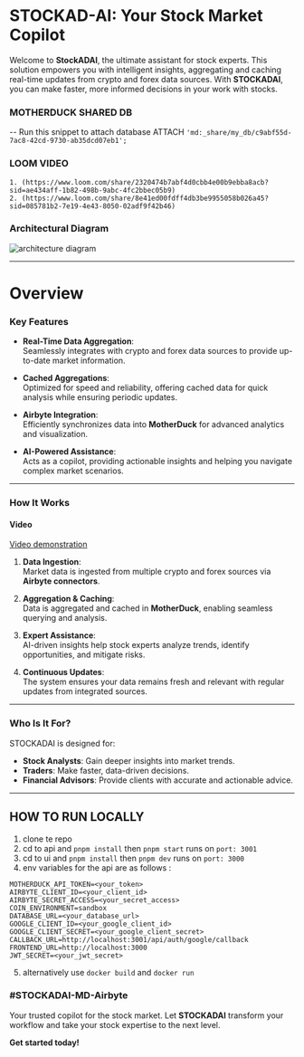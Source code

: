 # STOCKAD-AI: Your Stock Market Copilot

Welcome to **StockADAI**, the ultimate assistant for stock experts. This solution empowers you with intelligent insights, aggregating and caching real-time updates from crypto and forex data sources. With **STOCKADAI**, you can make faster, more informed decisions in your work with stocks.

### MOTHERDUCK SHARED DB
-- Run this snippet to attach database
ATTACH ```'md:_share/my_db/c9abf55d-7ac8-42cd-9730-ab35dcd07eb1';```

### LOOM VIDEO

``` #### Video
1. (https://www.loom.com/share/2320474b7abf4d0cbb4e00b9ebba8acb?sid=ae434aff-1b82-498b-9abc-4fc2bbec05b9)
2. (https://www.loom.com/share/8e41ed00fdff4db3be9955058b026a45?sid=085781b2-7e19-4e43-8050-02adf9f42b46)
```
### Architectural Diagram

![architecture diagram](https://github.com/user-attachments/assets/47fe8790-7fd7-4482-b820-03cbf0bdf28c)

---
# Overview

### Key Features 

- **Real-Time Data Aggregation**:  
  Seamlessly integrates with crypto and forex data sources to provide up-to-date market information.

- **Cached Aggregations**:  
  Optimized for speed and reliability, offering cached data for quick analysis while ensuring periodic updates.

- **Airbyte Integration**:  
  Efficiently synchronizes data into **MotherDuck** for advanced analytics and visualization.

- **AI-Powered Assistance**:  
  Acts as a copilot, providing actionable insights and helping you navigate complex market scenarios.

---

### How It Works


#### Video
[Video demonstration](https://www.loom.com/share/2320474b7abf4d0cbb4e00b9ebba8acb?sid=ae434aff-1b82-498b-9abc-4fc2bbec05b9)


1. **Data Ingestion**:  
   Market data is ingested from multiple crypto and forex sources via **Airbyte connectors**.

2. **Aggregation & Caching**:  
   Data is aggregated and cached in **MotherDuck**, enabling seamless querying and analysis.

3. **Expert Assistance**:  
   AI-driven insights help stock experts analyze trends, identify opportunities, and mitigate risks.

4. **Continuous Updates**:  
   The system ensures your data remains fresh and relevant with regular updates from integrated sources.

---

### Who Is It For?

STOCKADAI is designed for:  
- **Stock Analysts**: Gain deeper insights into market trends.  
- **Traders**: Make faster, data-driven decisions.  
- **Financial Advisors**: Provide clients with accurate and actionable advice.

---

## HOW TO RUN LOCALLY
  1. clone te repo
  2. cd to api and ```pnpm install``` then ```pnpm start```  runs on ```port: 3001```
  3. cd to ui and ```pnpm install``` then ```pnpm dev``` runs on ```port: 3000```
  4. env variables for the api are as follows : 
````
MOTHERDUCK_API_TOKEN=<your_token>
AIRBYTE_CLIENT_ID=<your_client_id>
AIRBYTE_SECRET_ACCESS=<your_secret_access>
COIN_ENVIRONMENT=sandbox
DATABASE_URL=<your_database_url>
GOOGLE_CLIENT_ID=<your_google_client_id>
GOOGLE_CLIENT_SECRET=<your_google_client_secret>
CALLBACK_URL=http://localhost:3001/api/auth/google/callback
FRONTEND_URL=http://localhost:3000
JWT_SECRET=<your_jwt_secret>
````
5. alternatively use ```docker build``` and ```docker run```


### #STOCKADAI-MD-Airbyte

Your trusted copilot for the stock market. Let **STOCKADAI** transform your workflow and take your stock expertise to the next level.

**Get started today!**

